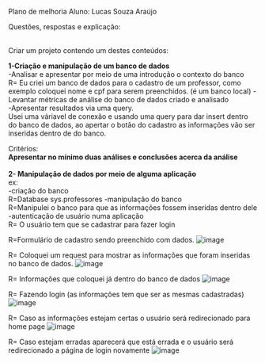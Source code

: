 Plano de melhoria 
Aluno: Lucas Souza Araújo

Questões, respostas e explicação:

  <br/>Criar um projeto contendo um destes conteúdos:<br/>

<b>1-Criação e manipulação de um banco de dados</b><br/>
  -Analisar e apresentar por meio de uma introdução o contexto do banco<br/>
  R= Eu criei um banco de dados para o cadastro de um professor, como exemplo coloquei nome e cpf para serem preenchidos. (é um banco local)
  -Levantar métricas de análise do banco de dados criado e analisado<br/>
  -Apresentar resultados via uma query.<br/>
    Usei uma váriavel de conexão e usando uma query para dar insert dentro do banco de dados, ao apertar o botão do cadastro as informações vão ser inseridas dentro de do banco.
   


Critérios:<br/>
<b>Apresentar no mínimo duas análises e conclusões acerca da análise</b><br/>
<br/><b>2- Manipulação de dados por meio de alguma aplicação</b><br/>
  ex: <br/>
 -criação do banco<br/>
 R=Database sys.professores
 -manipulação do banco<br/> 
 R=Manipulei o banco para que as informações fossem inseridas dentro dele
 -autenticação de usuário numa aplicação<br/>
 R= O usuário tem que se cadastrar para fazer login


R=Formulário de cadastro sendo preenchido com dados.
![image](https://user-images.githubusercontent.com/107804156/205054252-990c69bc-9676-425b-a9ae-3ada9263b9c5.png)
<br/>

R= Coloquei um request para mostrar as informações que foram inseridas no banco de dados.
![image](https://user-images.githubusercontent.com/107804156/205054335-7c09bb44-a6ab-41bb-b11f-795045d41d70.png)
<br/>
<p>

R= Informações que coloquei já dentro do banco de dados
![image](https://user-images.githubusercontent.com/107804156/205054484-c03a6de0-ced3-47b8-9a8d-f322b6f6e58c.png)
<br/>
<p>

R= Fazendo login (as informações tem que ser as mesmas cadastradas)
![image](https://user-images.githubusercontent.com/107804156/205062882-fbeb2ad3-91e4-4081-8f78-060e5d4caa1b.png)
<p>

R= Caso as informações estejam certas o usuário será redirecionado para home page
![image](https://user-images.githubusercontent.com/107804156/205062938-4791f856-a7da-41dc-946f-74cf26f0d69d.png)
<p>

R= Caso estejam erradas aparecerá que está errada e o usuário será redirecionado a página de login novamente
![image](https://user-images.githubusercontent.com/107804156/205063240-e3b9bd87-79eb-4bd1-97d2-11b2d96db537.png)
<p>
